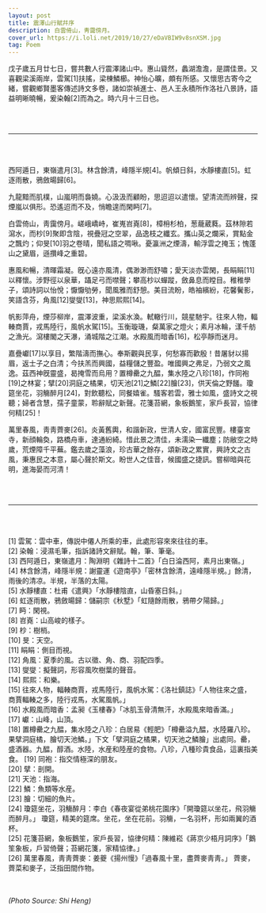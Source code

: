 ```yaml
---
layout: post
title: 震澤山行賦幷序
description: 白雲倚山，靑靄傍月。
cover_url: https://i.loli.net/2019/10/27/eDaVBIW9v8snXSM.jpg
tag: Poem
---
```


戊子歲五月廿七日，嘗共數人行震澤諸山中。惠山聳然，蠡湖澹澹，是謂佳景。又喜觀梁溪兩岸，雲駕[1]扶搖，梁棟鱗櫛。神怡心曠，頗有所感。又懷思古寄今之緒，嘗觀鄉賢墨客傳述詩文多卷，諸如崇禎進士、邑人王永積所作洛社八景詩，語益明晰曉暢，爰染翰[2]而為之。時六月十三日也。

&emsp;  
&emsp; 

---

&emsp;  
&emsp; 

西阿遁日，東嶺遣月[3]。林含餘清，峰隱半規[4]。帆傾日斜，水靜樓直[5]。虹逐雨散，鴉斂暘歸[6]。

九龍黯而肌樸，山嵐明而裊嬈。心汲汲而顧盼，思迢迢以遣懷。望清流而辨聲，探煙嵐以俱形。恐遙迢而不及，悄瞻遑而閑眄[7]。

白雲倚山，靑靄傍月。嵯峨嶠峙，崔嵬岧嶤[8]，樟枏杉柏，葱蘢葳蕤。茲林隙若瀉水，而杪[9]聚即含陰，視疊冠之空翠，品逸枝之纖玄。攜山英之爛采，賞點金之飄灼；仰旻[10]羽之卷晴，聞私語之啁啾。憂瀛洲之煙濤，輸浮雲之掩玉；愧蓬山之黛眉，遜攢峰之重碧。

惠風和暢，清暉霜凝。旣心遠亦風清，偶渺渺而舒嘯；愛天淡亦雲閑，長睊睊[11]以釋懷。涉野徑以泉華，躡足弓而噤聲；攀高杪以蟬蹤，斂鼻息而瞠目。稚稚學子，頌詩詞以怡悅；懨懨劬勞，聞風雅而舒憩。美目流盼，皓袖繽紛，花馨鬢影，笑語含芬，角風[12]燮燮[13]，神思熙熙[14]。

帆影萍舟，煙莎柳岸，震澤波重，梁溪水渙。軾轍行川，競星馳宇。往來人物，輻輳商賈，戎馬陸行，風帆水駕[15]。玉衡璇璣，粲萬家之燈火；素月冰輪，漾千舫之漁光。瀉樓閣之天瀑，涌城階之江潮。水殿風而暗香[16]，松亭靜而迷月。

嘉疊巘[17]以享目，繁階濤而撫心。奉斯觀與民享，何愁寡而歡殷！昔屠豺以揚眉，返士子之白清；今扶羔而興國，益糧儲之豐盈。唯國興之弗足，乃弱文之風逸。茲西神旣靈盛，曷掩雪而烏用？置樽罍之九醖，集水陸之八珍[18]，作同袍[19]之林宴；擘[20]洞庭之橘果，切天池[21]之鱗[22]膾[23]，供天倫之野饈。瓊筵坐花，羽觴醉月[24]，對飲聽松，同餐嬉雀。騷客若雲，雅士如風，盛詩文之視聽；婦者含慧，孺子童蒙，聆辭賦之新聲。花箋苔網，象板鵝笙，家戶長習，協律何精[25]！

萬里春風，靑靑薺麥[26]。炎黃舊輿，和諧新政，世清人安，國富民豐。樓臺宮寺，新顔輪奐，路橋舟車，達通紛綺。惜此景之清佳，未濡染一纖塵；防敝空之時歲，荒煙障千平蕪。鑑去歲之藻浪，珍古華之餘存，頌新政之累實，興詩文之古風，秉惠民之本意，屬心聲於斯文。盼世人之佳音，候國盛之捷訊。嘗柳暗與花明，進海晏而河清！

&emsp;  
&emsp; 

---

&emsp;  
&emsp; 

[1] 雲駕：雲中車，傳説中僊人所乘的車，此處形容來來往往的車。  
[2] 染翰：浸濕毛筆，指訴諸詩文辭賦。翰，筆、筆毫。  
[3] 西阿遁日，東嶺遣月：陶淵明《雜詩十二首》「白日淪西阿，素月出東嶺。」  
[4] 林含餘清，峰隱半規：謝靈運《遊南亭》「密林含餘清，遠峰隱半規。」餘清，雨後的清凉。半規，半落的太陽。  
[5] 水靜樓直：杜甫《遣興》「水靜樓陰直，山昏塞日斜。」  
[6] 虹逐雨散，鴉斂暘歸：儲嗣宗《秋墅》「虹隨餘雨散，鴉帶夕陽歸。」  
[7] 眄：閑視。  
[8] 岧嶤：山高峻的樣子。  
[9] 杪：樹梢。  
[10] 旻：天空。  
[11] 睊睊：側目而視。  
[12] 角風：夏季的風。古以徵、角、商、羽配四季。  
[13] 燮燮：擬聲詞，形容風吹樹葉的聲音。  
[14] 熙熙：和樂。  
[15] 往來人物，輻輳商賈，戎馬陸行，風帆水駕：《洛社鎮誌》「人物往來之盛，商賈輻輳之多，陸行戎馬，水駕風帆。」  
[16] 水殿風而暗香：孟昶《玉樓春》「冰肌玉骨清無汗，水殿風來暗香滿。」  
[17] 巘：山峰，山頂。  
[18] 置樽罍之九醖，集水陸之八珍：白居易《輕肥》「樽罍溢九醖，水陸羅八珍。果擘洞庭橘，膾切天池鱗。」下文「擘洞庭之橘果，切天池之鱗膾」出處同。罍，盛酒器。九醖，醇酒。水陸，水産和陸産的食物。八珍，八種珍貴食品，這裏指美食。 
[19] 同袍：指交情極深的朋友。  
[20] 擘：剖開。  
[21] 天池：指海。  
[22] 鱗：魚類等水産。  
[23] 膾：切細的魚片。  
[24] 瓊筵坐花，羽觴醉月：李白《春夜宴從弟桃花園序》「開瓊筵以坐花，飛羽觴而醉月。」 瓊筵，精美的筵席。坐花，坐在花前。羽觴，一名羽杯，形如兩翼的酒杯。  
[25] 花箋苔網，象板鵝笙，家戶長習，協律何精：陳維崧《蔣京少梧月詞序》「鵝笙象板，戶習倚聲；苔網花箋，家精協律。」  
[26] 萬里春風，靑靑薺麥：姜夔《揚州慢》「過春風十里，盡薺麥靑靑。」 薺麥，薺菜和麥子，泛指田間作物。

&emsp;  
&emsp;  
*(Photo Source: Shi Heng)*

